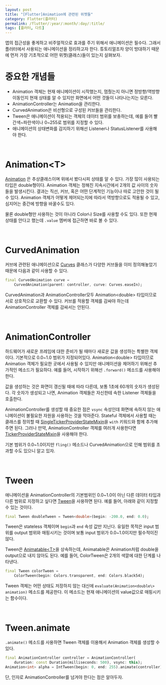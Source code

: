 ```yaml
---
layout: post
title: "[Flutter]Animation에 관련된 위젯들"
category: Flutter(플러터)
permalink: /flutter/:year/:month/:day/:title/
tags: [플러터, 다트]
---
```


앱의 접근성을 좋게하고 비주얼적으로 효과를 주기 위해서 애니메이션은 필수다. 그래서 플러터에서 사용되는 애니메이션을 정리하고자 한다. 튜토리얼조차 양이 방대하기 때문에 먼저 가장 기초적으로 어떤 위젯(클래스)들이 있는지 살펴보자.

# 중요한 개념들

* Animation 객체는 현재 애니메이션이 시작했는지, 멈췄는지 아니면 정방향/역방향 이동인지 현재 상태를 알 수 있지만 화면에서 어떤 것들이 나타나는지는 모른다.
* AnimationController는 Animation을 관리한다.
* CurvedAnimation은 비선형으로 구성된 커브들을 관리한다.
* Tween은 애니메이션이 적용되는 객체의 데이터 범위를 보충하는데, 예를 들어 빨간색~파란색이나 0~255로 범위를 지정할 수 있다.
* 애니메이션의 상태변화를 감지하기 위해선 Listener나 StatusListener를 사용해야 한다.

<br>

# Animation\<T>

[Animation](https://docs.flutter.io/flutter/animation/Animation-class.html) 은 추상클래스이며 위에서 봤다시피 상태를 알 수 있다. 가장 많이 사용되는 타입은 double형이다. Animation 객체는 정해진 지속시간에서 2개의 값 사이의 숫자들을 발생시킨다. 결과는 직선, 커브, 혹은 어떤 단계적인 기능이나 따로 고안한 것이 될 수 있다. Animation 객체가 어떻게 제어되는지에 따라서 역방향으로도 적용될 수 있고, 심지어는 중간에 방향을 바꿀수도 있다.

물론 double형만 사용하는 것이 아니라 Color나 Size를 사용할 수도 있다. 또한 현재 상태를 안다고 했는데 `.value` 멤버에 접근하면 바로 볼 수 있다.

<br>

# CurvedAnimation

커브에 관련된 애니메이션으로 [Curves](https://docs.flutter.io/flutter/animation/Curves-class.html) 클래스가 다양한 커브들을 이미 정의해놓았기 때문에 다음과 같이 사용할 수 있다.

```dart
final CurvedAnimation curve =
    CurvedAnimation(parent: controller, curve: Curves.easeIn);
```

CurvedAnimation과 AnimationController모두 Animation\<double> 타입이므로 서로 상호적으로 교환할 수 있다. 커브를 적용할 객체를 감싸야 하는데 AnimationController 객체를 감싸서는 안된다.

<br>

# AnimationController

하드웨어가 새로운 프레임에 대한 준비가 될 때마다 새로운 값을 생성하는 특별한 객체이다. 기본적으로 0.0~1.0 범위가 지정되어있다. Animation<double\> 타입이므로 Animation 객체가 필요한 곳에서 사용될 수 있지만 애니메이션을 제어하기 위해선 추가적인 메소드가 필요하다. 예를 들어, 시작하기 위해선 `.forward()` 메소드를 사용해야 한다. 

값을 생성하는 것은 화면이 갱신될 때에 따라 다른데, 보통 1초에 60개의 숫자가 생성된다. 각 숫자가 생성되고 나면, Animation 객체들은 자신한테 속한 Listener 객체들을 호출한다.

AnimationController를 생성할 때 중요한 점은 `vsync` 속성인데 화면에 속하지 않는 애니메이션이 불필요한 자원을 사용하는 것을 막아준다. Stateful 객체에서 사용할 때는 클래스를 정의할 때 [SingleTickerProviderStateMixin](https://docs.flutter.io/flutter/widgets/SingleTickerProviderStateMixin-class.html)을 `with` 키워드와 함께 추가해주면 된다. 그러나 만약, AnimationController 객체를 여러개 사용한다면 [TickerProviderStateMixin](https://docs.flutter.io/flutter/widgets/TickerProviderStateMixin-class.html)을 사용해야 한다.

기본 범위가 0.0~1.0이지만 `fling()` 메소드나 CurvedAnimation으로 인해 범위를 초과할 수도 있으니 알고 있자.

<br>

# Tween

애니메이션을 AnimationController의 기본범위인 0.0~1.0이 아닌 다른 데이터 타입과 다른 범위로 지정하고 싶다면 [Tween](https://docs.flutter.io/flutter/animation/Tween-class.html)을 사용하면 된다. 예를 들어, 아래와 같이 지정할 수 있는 것이다.

```dart
final Tween doubleTween = Tween<double>(begin: -200.0, end: 0.0);
```

Tween은 stateless 객체이며 `begin`과 `end` 속성 값만 지닌다. 유일한 목적은 input 범위를 output 범위와 매핑시키는 것이며 보통 input 범위가 0.0~1.0이지만 필수적이진 않다.

Tween은 [Animatable<T\>](https://docs.flutter.io/flutter/animation/Animatable-class.html)을 상속하는데, Animatable은 Animation처럼 double을 output으로 내지 않아도 된다. 예를 들어, ColorTween은 2개의 색깔에 대한 단계를 나타낸다.

```dart
final Tween colorTween =
    ColorTween(begin: Colors.transparent, end: Colors.black54);
```

Tween 객체는 어떤 상태도 저장하지 않는 대신에 `evaluate(Animation<double\> animation)` 메소드를 제공한다. 이 메소드는 현재 애니메이션의 value값으로 매핑시키는 함수이다.

<br>

# Tween.animate

`.animate()` 메소드를 사용하면 Tween 객체를 이용해서 Animation 객체를 생성할 수 있다.

```dart
final AnimationController controller = AnimationController(
    duration: const Duration(milliseconds: 500), vsync: this);
Animation<int> alpha = IntTween(begin: 0, end: 255).animate(controller);
```

단, 인자로 AnimationController를 넘겨야 한다는 점은 알아두자.

